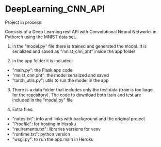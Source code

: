 # DeepLearning_CNN_API

Project in process:

Consists of a Deep Learning rest API with Convolutional Neural Networks in Pythorch using the MNIST data set.

1. In the "model.py" file there is trained and generated the model. It is serialized and saved as "mnist_cnn_pht" inside the app folder

2. In the app folder it is included: 
- "main.py": the Flask app code
- "mnist_cnn.pht": the model serialized and saved
- "torch_utils.py": utils to run the model in the app
     
3. There is a data folder that includes only the test data (train is too large for the repository). The code to download both train and test are included in the "model.py" file

4. Extra files:
- "notes.txt": info and links with background and the original project
- "Procfile": for hosting in Heroku
- "reuirements.txt": libraries versions for venv
- "runtime.txt": python version
- "wsgi.py": to run the app.main in Heroku
